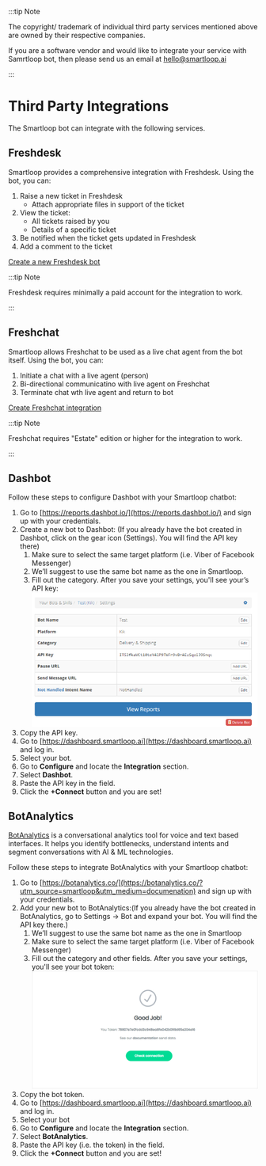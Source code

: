 :::tip Note

The copyright/ trademark of individual third party services mentioned above are owned by their respective companies.

If you are a software vendor and would like to integrate your service with Samrtloop bot, then please send us an email at [hello@smartloop.ai](hello@smartloop.ai)

:::

# Third Party Integrations
The Smartloop bot can integrate with the following services. 

## Freshdesk

Smartloop provides a comprehensive integration with Freshdesk. Using the bot, you can: 
1. Raise a new ticket in Freshdesk
    * Attach appropriate files in support of the ticket
2. View the ticket:
    * All tickets raised by you
    * Details of a specific ticket 
3. Be notified when the ticket gets updated in Freshdesk
4. Add a comment to the ticket

[Create a new Freshdesk bot](./freshdesk-integration.md)

:::tip Note

Freshdesk requires minimally a paid account for the integration to work.

:::

## Freshchat

Smartloop allows Freshchat to be used as a live chat agent from the bot itself. Using the bot, you can: 
1. Initiate a chat with a live agent (person)
2. Bi-directional communicatino with live agent on Freshchat
3. Terminate chat wth live agent and return to bot

[Create Freshchat integration](./freshchat-integration.md)

:::tip Note

Freshchat requires "Estate" edition or higher for the integration to work.

:::


## Dashbot
Follow these steps to configure Dashbot with your Smartloop chatbot:

1. Go to [https://reports.dashbot.io/](https://reports.dashbot.io/) and sign up with your credentials. 
2. Create a new bot to Dashbot: (If you already have the bot created in Dashbot, click on the gear icon (Settings). You will find the API key there)
   1. Make sure to select the same target platform (i.e. Viber of Facebook Messenger)   
   2. We’ll suggest to use the same bot name as the one in Smartloop.  
   3. Fill out the category. After you save your settings, you'll see your’s API key:
    ![alt text](./Monitor-Dashbot.png "Dashboard API Key")   
3. Copy the API key. 
4. Go to [https://dashboard.smartloop.ai](https://dashboard.smartloop.ai) and log in. 
5. Select your bot. 
6. Go to  **Configure** and locate the **Integration** section.  
7. Select **Dashbot**.  
8. Paste the API key in the field. 
9. Click the **+Connect** button and you are set!

## BotAnalytics

[BotAnalytics](https://botanalytics.co/?utm_source=smartloop&utm_medium=documenation) is a conversational analytics tool for voice and text based interfaces. It helps you identify bottlenecks, understand intents and segment conversations with AI & ML technologies.

Follow these steps to integrate BotAnalytics with your Smartloop chatbot:

1. Go to [https://botanalytics.co/](https://botanalytics.co/?utm_source=smartloop&utm_medium=documenation) and sign up with your credentials. 
2. Add your new bot to BotAnalytics:(If you already have the bot created in BotAnalytics, go to Settings → Bot and expand your bot. You will find the API key there.) 
   1. We’ll suggest to use the same bot name as the one in Smartloop   
   2. Make sure to select the same target platform (i.e. Viber of Facebook Messenger)   
   3. Fill out the category and other fields. After you save your settings, you'll see your bot token:
   ![alt text](./Monitor-Botanalytics.png "Botanalytics Token")   
3. Copy the bot token. 
4. Go to [https://dashboard.smartloop.ai](https://dashboard.smartloop.ai) and log in.
5. Select your bot 
6. Go to **Configure** and locate the **Integration** section.  
7. Select **BotAnalytics**.  
8. Paste the API key (i.e. the token) in the field. 
9. Click the **+Connect** button and you are set! 
